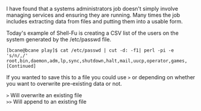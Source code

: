 
I have found that a systems administrators job doesn't simply involve managing services and ensuring they are running. Many times the job includes extracting data from files and putting them into a usable form.

Today's example of Shell-Fu is creating a CSV list of the users on the system generated by the /etc/passwd file.

    [bcane@bcane play]$ cat /etc/passwd | cut -d: -f1| perl -pi -e 's/n/,/'  
    root,bin,daemon,adm,lp,sync,shutdown,halt,mail,uucp,operator,games,[Continued]

If you wanted to save this to a file you could use `>` or  depending on whether you want to overwrite pre-existing data or not.

`>` Will overwrite an existing file  
`>>` Will append to an existing file
